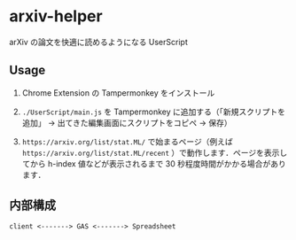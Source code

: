 # arxiv-helper

arXiv の論文を快適に読めるようになる UserScript

## Usage

1. Chrome Extension の Tampermonkey をインストール

2. `./UserScript/main.js` を Tampermonkey に追加する（「新規スクリプトを追加」 → 出てきた編集画面にスクリプトをコピペ → 保存）

3. `https://arxiv.org/list/stat.ML/` で始まるページ（例えば `https://arxiv.org/list/stat.ML/recent` ）で動作します．ページを表示してから h-index 値などが表示されるまで 30 秒程度時間がかかる場合があります．

## 内部構成

```
client <-------> GAS <-------> Spreadsheet
```
